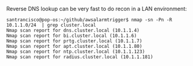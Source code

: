 Reverse DNS lookup can be very fast to do recon in a LAN environment:

```
santrancisco@pop-os:~/github/awsalarmtrigger$ nmap -sn -Pn -R 10.1.1.0/24  | grep cluster.local
Nmap scan report for dns.cluster.local (10.1.1.4)
Nmap scan report for bi.cluster.local (10.1.1.6)
Nmap scan report for prtg.cluster.local (10.1.1.7)
Nmap scan report for apt.cluster.local (10.1.1.80)
Nmap scan report for ntp.cluster.local (10.1.1.123)
Nmap scan report for radius.cluster.local (10.1.1.181)
```